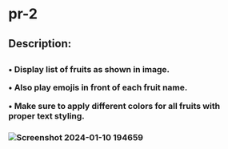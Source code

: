 <h1>pr-2<h2>
<h2>Description:<h2>

<h3>• Display list of fruits as shown in image.

• Also play emojis in front of each fruit name.

• Make sure to apply different colors for all fruits with proper text styling.<h3>
![Screenshot 2024-01-10 194659](https://github.com/Abhi-GhoGhari/Dart/assets/143987211/b67cccca-66e4-4334-ae1c-bba01f418d64)
